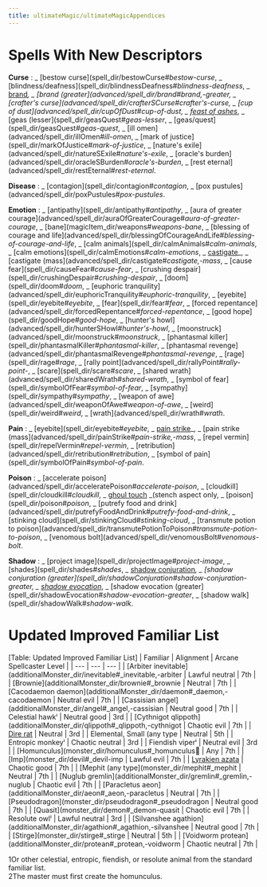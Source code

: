 ```yaml
---
title: ultimateMagic/ultimateMagicAppendices
---
```

# Spells With New Descriptors

**Curse** : _ [bestow curse](spell_dir/bestowCurse#_bestow-curse_, _ [blindness/deafness](spell_dir/blindnessDeafness#_blindness-deafness_, _ [brand](advanced/spell_dir/brand#_brand)_, _ [brand (greater](advanced/spell_dir/brand#_brand,-greater_, _ [crafter's curse](advanced/spell_dir/crafterSCurse#_crafter's-curse_, _ [cup of dust](advanced/spell_dir/cupOfDust#_cup-of-dust_, _ [feast of ashes](advanced/spell_dir/feastOfAshes#_feast-of-ashes)_, _ [geas (lesser](spell_dir/geasQuest#_geas-lesser_, _ [geas/quest](spell_dir/geasQuest#_geas-quest_, _ [ill omen](advanced/spell_dir/illOmen#_ill-omen_, _ [mark of justice](spell_dir/markOfJustice#_mark-of-justice_, _ [nature's exile](advanced/spell_dir/natureSExile#_nature's-exile_, _ [oracle's burden](advanced/spell_dir/oracleSBurden#_oracle's-burden_, _ [rest eternal](advanced/spell_dir/restEternal#_rest-eternal_.

**Disease** : _ [contagion](spell_dir/contagion#_contagion_, _ [pox pustules](advanced/spell_dir/poxPustules#_pox-pustules_.

**Emotion** : _ [antipathy](spell_dir/antipathy#_antipathy_, _ [aura of greater courage](advanced/spell_dir/auraOfGreaterCourage#_aura-of-greater-courage_, _ [bane](magicItem_dir/weapons#_weapons-bane_, _ [blessing of courage and life](advanced/spell_dir/blessingOfCourageAndLife#_blessing-of-courage-and-life_, _ [calm animals](spell_dir/calmAnimals#_calm-animals_, _ [calm emotions](spell_dir/calmEmotions#_calm-emotions_, _ [castigate](advanced/spell_dir/castigate#_castigate)_, _ [castigate (mass](advanced/spell_dir/castigate#_castigate,-mass_, _ [cause fear](spell_dir/causeFear#_cause-fear_, _ [crushing despair](spell_dir/crushingDespair#_crushing-despair_, _ [doom](spell_dir/doom#_doom_, _ [euphoric tranquility](advanced/spell_dir/euphoricTranquility#_euphoric-tranquility_, _ [eyebite](spell_dir/eyebite#_eyebite_, _ [fear](spell_dir/fear#_fear_, _ [forced repentance](advanced/spell_dir/forcedRepentance#_forced-repentance_, _ [good hope](spell_dir/goodHope#_good-hope_, _ [hunter's howl](advanced/spell_dir/hunterSHowl#_hunter's-howl_, _ [moonstruck](advanced/spell_dir/moonstruck#_moonstruck_, _ [phantasmal killer](spell_dir/phantasmalKiller#_phantasmal-killer_, _ [phantasmal revenge](advanced/spell_dir/phantasmalRevenge#_phantasmal-revenge_, _ [rage](spell_dir/rage#_rage_, _ [rally point](advanced/spell_dir/rallyPoint#_rally-point-_, _ [scare](spell_dir/scare#_scare_, _ [shared wrath](advanced/spell_dir/sharedWrath#_shared-wrath_, _ [symbol of fear](spell_dir/symbolOfFear#_symbol-of-fear_, _ [sympathy](spell_dir/sympathy#_sympathy_, _ [weapon of awe](advanced/spell_dir/weaponOfAwe#_weapon-of-awe_, _ [weird](spell_dir/weird#_weird_, _ [wrath](advanced/spell_dir/wrath#_wrath_.

**Pain** : _ [eyebite](spell_dir/eyebite#_eyebite_, _ [pain strike](advanced/spell_dir/painStrike#_pain-strike)_, _ [pain strike (mass](advanced/spell_dir/painStrike#_pain-strike,-mass_, _ [repel vermin](spell_dir/repelVermin#_repel-vermin_, _ [retribution](advanced/spell_dir/retribution#_retribution_, _ [symbol of pain](spell_dir/symbolOfPain#_symbol-of-pain_.

**Poison** : _ [accelerate poison](advanced/spell_dir/acceleratePoison#_accelerate-poison_, _ [cloudkill](spell_dir/cloudkill#_cloudkill_, _ [ghoul touch](spell_dir/ghoulTouch#_ghoul-touch) _(stench aspect only, _ [poison](spell_dir/poison#_poison_, _ [putrefy food and drink](advanced/spell_dir/putrefyFoodAndDrink#_putrefy-food-and-drink_, _ [stinking cloud](spell_dir/stinkingCloud#_stinking-cloud_, _ [transmute potion to poison](advanced/spell_dir/transmutePotionToPoison#_transmute-potion-to-poison_, _ [venomous bolt](advanced/spell_dir/venomousBolt#_venomous-bolt_.

**Shadow** : _ [project image](spell_dir/projectImage#_project-image_, _ [shades](spell_dir/shades#_shades_, _ [shadow conjuration](spell_dir/shadowConjuration#_shadow-conjuration)_, _ [shadow conjuration (greater](spell_dir/shadowConjuration#_shadow-conjuration-greater_, _ [shadow evocation](spell_dir/shadowEvocation#_shadow-evocation)_, _ [shadow evocation (greater](spell_dir/shadowEvocation#_shadow-evocation-greater_, _ [shadow walk](spell_dir/shadowWalk#_shadow-walk_.

# Updated Improved Familiar List

[Table: Updated Improved Familiar List]
| Familiar | Alignment | Arcane Spellcaster Level |
| --- | --- | --- |
| [Arbiter inevitable](additionalMonster_dir/inevitable#_inevitable,-arbiter | Lawful neutral | 7th |
| [Brownie](additionalMonster_dir/brownie#_brownie | Neutral | 7th |
| [Cacodaemon daemon](additionalMonster_dir/daemon#_daemon,-cacodaemon | Neutral evil | 7th |
| [Cassisian angel](additionalMonster_dir/angel#_angel,-cassisian | Neutral good | 7th |
| Celestial hawkⁱ | Neutral good | 3rd |
| [Cythnigot qlippoth](additionalMonster_dir/qlippoth#_qlippoth,-cythnigot | Chaotic evil | 7th |
| [Dire rat](monster_dir/rat#_rat-dire) | Neutral | 3rd |
| Elemental, Small (any type | Neutral | 5th |
| Entropic monkeyⁱ | Chaotic neutral | 3rd |
| Fiendish viperⁱ | Neutral evil | 3rd |
| [Homunculus](monster_dir/homunculus#_homunculus⁲ | Any | 7th |
| [Imp](monster_dir/devil#_devil-imp | Lawful evil | 7th |
| [Lyrakien azata](additionalMonster_dir/azata#_azata,-lyrakien) | Chaotic good | 7th |
| [Mephit (any type](monster_dir/mephit#_mephit | Neutral | 7th |
| [Nuglub gremlin](additionalMonster_dir/gremlin#_gremlin,-nuglub | Chaotic evil | 7th |
| [Paracletus aeon](additionalMonster_dir/aeon#_aeon,-paracletus | Neutral | 7th |
| [Pseudodragon](monster_dir/pseudodragon#_pseudodragon | Neutral good | 7th |
| [Quasit](monster_dir/demon#_demon-quasit | Chaotic evil | 7th |
| Resolute owlⁱ | Lawful neutral | 3rd |
| [Silvanshee agathion](additionalMonster_dir/agathion#_agathion,-silvanshee | Neutral good | 7th |
| [Stirge](monster_dir/stirge#_stirge | Neutral | 5th |
| [Voidworm protean](additionalMonster_dir/protean#_protean,-voidworm | Chaotic neutral | 7th |

 
 
1Or other celestial, entropic, fiendish, or resolute animal from the standard familiar list.  
2The master must first create the homunculus.

  
  

